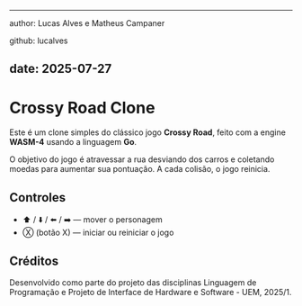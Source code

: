 
---
author: Lucas Alves e Matheus Campaner 

github: lucalves

date: 2025-07-27
---

# Crossy Road Clone

Este é um clone simples do clássico jogo **Crossy Road**, feito com a engine **WASM-4** usando a linguagem **Go**.

O objetivo do jogo é atravessar a rua desviando dos carros e coletando moedas para aumentar sua pontuação. A cada colisão, o jogo reinicia.

## Controles

- ⬆️ / ⬇️ / ⬅️ / ➡️ — mover o personagem
- Ⓧ (botão X) — iniciar ou reiniciar o jogo

## Créditos

Desenvolvido como parte do projeto das disciplinas Linguagem de Programação e Projeto de Interface de Hardware e Software - UEM, 2025/1.
